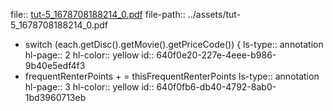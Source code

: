 file:: [tut-5_1678708188214_0.pdf](../assets/tut-5_1678708188214_0.pdf)
file-path:: ../assets/tut-5_1678708188214_0.pdf

- switch (each.getDisc().getMovie().getPriceCode()) {
  ls-type:: annotation
  hl-page:: 2
  hl-color:: yellow
  id:: 640f0e20-227e-4eee-b986-9b40e5edf4f3
- frequentRenterPoints + = thisFrequentRenterPoints
  ls-type:: annotation
  hl-page:: 3
  hl-color:: yellow
  id:: 640f0fb6-db40-4792-8ab0-1bd3960713eb